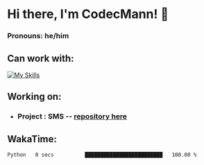 # Hi there, I'm CodecMann! 👋

### Pronouns: he/him


## Can work with:
[![My Skills](https://skillicons.dev/icons?i=java,kotlin,nodejs,django,python,bots&theme=dark)](https://skillicons.dev)


## Working on:
- ### Project : SMS -- [repository here](https://github.com/NikeStyleProject/project-sms)

## WakaTime:

<!--START_SECTION:waka-->

```txt
Python   0 secs          █████████████████████████   100.00 %
```

<!--END_SECTION:waka-->
